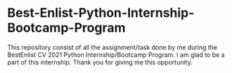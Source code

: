 # Best-Enlist-Python-Internship-Bootcamp-Program
This repository consist of all the assignment/task done by me during the BestEnlist CV 2021 Python Internship/Bootcamp Program. I am glad to be a part of this internship. Thank you for giving me this opportunity.
